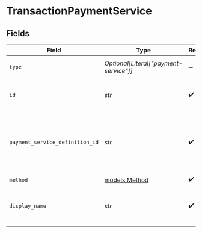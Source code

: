 # TransactionPaymentService


## Fields

| Field                                                          | Type                                                           | Required                                                       | Description                                                    | Example                                                        |
| -------------------------------------------------------------- | -------------------------------------------------------------- | -------------------------------------------------------------- | -------------------------------------------------------------- | -------------------------------------------------------------- |
| `type`                                                         | *Optional[Literal["payment-service"]]*                         | :heavy_minus_sign:                                             | Always `payment-service`.                                      | payment-service                                                |
| `id`                                                           | *str*                                                          | :heavy_check_mark:                                             | The ID for the payment-service.                                | 824ff064-7f4b-430b-9801-59aff90d013e                           |
| `payment_service_definition_id`                                | *str*                                                          | :heavy_check_mark:                                             | The definition ID of the service used to process this payment. | stripe-card                                                    |
| `method`                                                       | [models.Method](../models/method.md)                           | :heavy_check_mark:                                             | N/A                                                            |                                                                |
| `display_name`                                                 | *str*                                                          | :heavy_check_mark:                                             | The display name for the payment service.                      | Stripe USA                                                     |